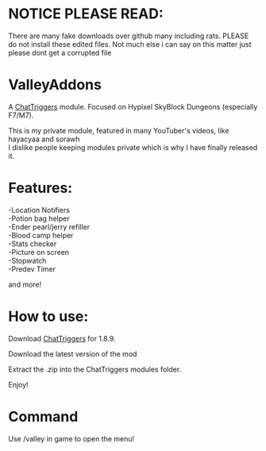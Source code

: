 # NOTICE PLEASE READ:

There are many fake downloads over github many including rats. PLEASE do not install these edited files. Not much else i can say on this matter just please dont get a corrupted file

# ValleyAddons
A [ChatTriggers](https://chattriggers.com/) module. Focused on Hypixel SkyBlock Dungeons (especially F7/M7).

This is my private module, featured in many YouTuber's videos, like hayacyaa and sorawh<br>
I dislike people keeping modules private which is why I have finally released it.

# Features:
-Location Notifiers<br>
-Potion bag helper<br>
-Ender pearl/jerry refiller<br>
-Blood camp helper<br>
-Stats checker<br>
-Picture on screen<br>
-Stopwatch<br>
-Predev Timer<br>

 and more!<br>


# How to use:

Download [ChatTriggers](https://chattriggers.com/) for 1.8.9.

Download the latest version of the mod

Extract the .zip into the ChatTriggers modules folder.

Enjoy!

# Command
Use /valley in game to open the menu!

